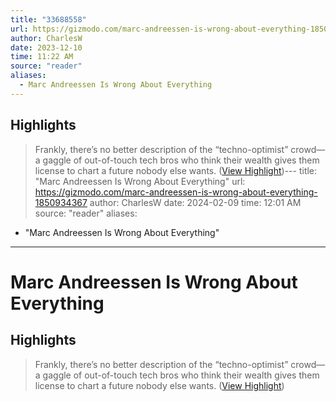 ```yaml
---
title: "33688558"
url: https://gizmodo.com/marc-andreessen-is-wrong-about-everything-1850934367
author: CharlesW
date: 2023-12-10
time: 11:22 AM
source: "reader"
aliases:
  - Marc Andreessen Is Wrong About Everything
---
```

## Highlights
> Frankly, there’s no better description of the “techno-optimist” crowd—a gaggle of out-of-touch tech bros who think their wealth gives them license to chart a future nobody else wants. ([View Highlight](https://read.readwise.io/read/01he020gwn8q2dc4fnj90cnmh7))---
title: "Marc Andreessen Is Wrong About Everything"
url: https://gizmodo.com/marc-andreessen-is-wrong-about-everything-1850934367
author: CharlesW
date: 2024-02-09
time: 12:01 AM
source: "reader"
aliases:
  - "Marc Andreessen Is Wrong About Everything"
---
# Marc Andreessen Is Wrong About Everything

## Highlights
> Frankly, there’s no better description of the “techno-optimist” crowd—a gaggle of out-of-touch tech bros who think their wealth gives them license to chart a future nobody else wants. ([View Highlight](https://read.readwise.io/read/01he020gwn8q2dc4fnj90cnmh7))

